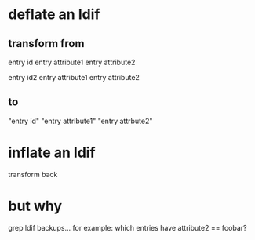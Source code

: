 # deflate an ldif

## transform from
entry id
entry attribute1
entry attribute2

entry id2
entry attribute1
entry attribute2

## to

"entry id" "entry attribute1" "entry attrbute2"



# inflate an ldif

transform back


# but why

grep ldif backups... for example: which entries have attribute2 == foobar? 
